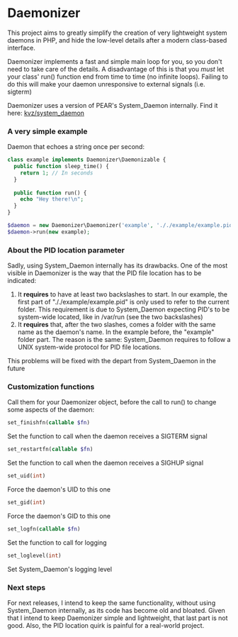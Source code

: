 # Daemonizer

This project aims to greatly simplify the creation of very lightweight system daemons in PHP, and hide the low-level details
after a modern class-based interface.

Daemonizer implements a fast and simple main loop for you, so you don't need to take care of the details.
A disadvantage of this is that you *must* let your class' run() function end from time to time (no infinite loops). Failing to do this will make your daemon unresponsive to external signals (i.e. sigterm)

Daemonizer uses a version of PEAR's System_Daemon internally. Find it here: [kvz/system_daemon](https://github.com/kvz/system_daemon)

### A very simple example

Daemon that echoes a string once per second:

```php
class example implements Daemonizer\Daemonizable {
  public function sleep_time() {
    return 1; // In seconds
  }
  
  public function run() {
    echo "Hey there!\n";
  }
}

$daemon = new Daemonizer\Daemonizer('example', '././example/example.pid');
$daemon->run(new example);
```

### About the PID location parameter

Sadly, using System_Daemon internally has its drawbacks. One of the most visible in Daemonizer is the way that the PID file location has to be indicated: 

1. It **requires** to have at least two backslashes to start. In our example, the first part of "././example/example.pid" is only used to refer to the current folder. This requirement is due to System_Daemon expecting PID's to be system-wide located, like in /var/run (see the two backslashes)
2. It **requires** that, after the two slashes, comes a folder with the same name as the daemon's name. In the example before, the "example" folder part. The reason is the same: System_Daemon requires to follow a UNIX system-wide protocol for PID file locations.

This problems will be fixed with the depart from System_Daemon in the future

### Customization functions

Call them for your Daemonizer object, before the call to run() to change some aspects of the daemon:

```php
set_finishfn(callable $fn)
```
Set the function to call when the daemon receives a SIGTERM signal

```php
set_restartfn(callable $fn)
```
Set the function to call when the daemon receives a SIGHUP signal

```php
set_uid(int)
```
Force the daemon's UID to this one

```php
set_gid(int)
```
Force the daemon's GID to this one

```php
set_logfn(callable $fn)
```
Set the function to call for logging

```php
set_loglevel(int)
```
Set System_Daemon's logging level

### Next steps

For next releases, I intend to keep the same functionality, without using System_Daemon internally, as its code has become old and bloated. Given that I intend to keep Daemonizer simple and lightweight, that last part is not good.
Also, the PID location quirk is painful for a real-world project.
